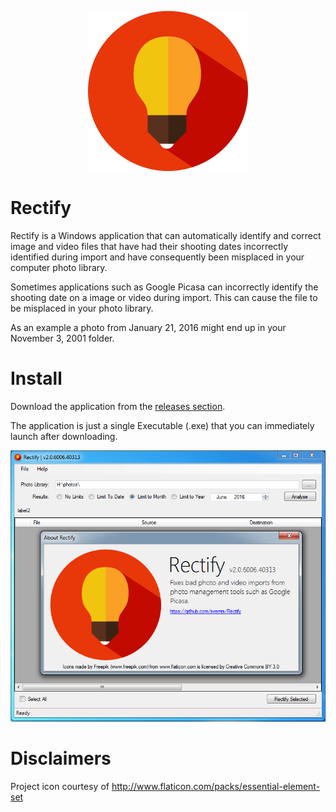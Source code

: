 <p align="center">
  <img src="https://raw.githubusercontent.com/sverrirs/Rectify/master/RectifyUI/images/light-bulb-512.png" alt="Rectify logo"  property="og:image" rel='image_src' name='twitter:image:src' width="256"/>
</p>

# Rectify
Rectify is a Windows application that can automatically identify and correct image and video files that have had their shooting dates incorrectly identified during import and have consequently been misplaced in your computer photo library.

Sometimes applications such as Google Picasa can incorrectly identify the shooting date on a image or video during import. This can cause the file to be misplaced in your photo library. 

As an example a photo from January 21, 2016 might end up in your November 3, 2001 folder.

# Install
Download the application from the <a href="https://github.com/sverrirs/Rectify/releases">releases section</a>. 

The application is just a single Executable (.exe) that you can immediately launch after downloading.

<p align="center">
  <img src="https://raw.githubusercontent.com/sverrirs/Rectify/master/Docs/v2.0/screenshot.png" alt="Rectify's main screen" />
</p>

# Disclaimers
Project icon courtesy of http://www.flaticon.com/packs/essential-element-set

<link href='https://raw.githubusercontent.com/sverrirs/Rectify/master/RectifyUI/images/light-bulb-512.png' rel='image_src'/>
<meta content='https://raw.githubusercontent.com/sverrirs/Rectify/master/RectifyUI/images/light-bulb-512.png' property='og:image'/>
<meta content='https://raw.githubusercontent.com/sverrirs/Rectify/master/RectifyUI/images/light-bulb-512.png' name='twitter:image:src'/>